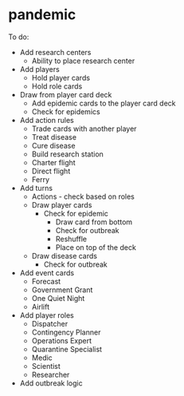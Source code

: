 pandemic
========

To do:
* Add research centers
  * Ability to place research center
* Add players
  * Hold player cards
  * Hold role cards
* Draw from player card deck
    * Add epidemic cards to the player card deck
    * Check for epidemics
* Add action rules
  * Trade cards with another player
  * Treat disease
  * Cure disease
  * Build research station
  * Charter flight
  * Direct flight
  * Ferry
* Add turns
  * Actions - check based on roles
  * Draw player cards
    * Check for epidemic
      * Draw card from bottom
      * Check for outbreak
      * Reshuffle
      * Place on top of the deck
  * Draw disease cards
    * Check for outbreak
* Add event cards
  * Forecast
  * Government Grant
  * One Quiet Night
  * Airlift
* Add player roles
  * Dispatcher
  * Contingency Planner
  * Operations Expert
  * Quarantine Specialist
  * Medic
  * Scientist
  * Researcher
* Add outbreak logic
